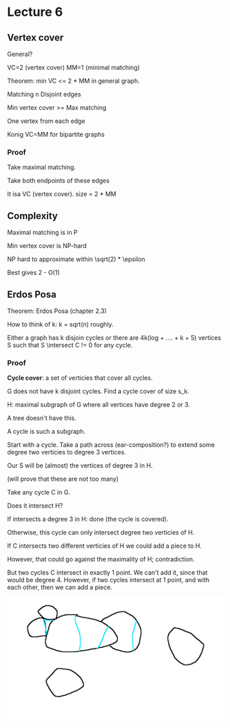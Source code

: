 # Lecture 6

## Vertex cover

General?

VC=2  (vertex cover)
MM=1 (minimal matching)

Theorem: min VC <= 2 * MM in general graph.

Matching n Disjoint edges

Min vertex cover >= Max matching

One vertex from each edge

Konig    VC=MM for bipartite graphs

### Proof

Take maximal matching.

Take both endpoints of these edges

It isa VC (vertex cover).
size = 2 * MM

## Complexity

Maximal matching is in P

Min vertex cover is NP-hard

NP hard to approximate within \sqrt(2) * \epsilon

Best gives 2 - O(1)

## Erdos Posa

Theorem: Erdos Posa (chapter 2.3)

How to think of k:
k = sqrt(n) roughly.

Either a graph has k disjoin cycles or there are 4k(log + .... + k + 5) vertices S such that S \intersect C != 0 for any cycle.

### Proof

**Cycle cover**: a set of verticies that cover all cycles.

G does not have k disjoint cycles. Find a cycle cover of size s_k.

H: maximal subgraph of G where all vertices have degree 2 or 3.

A tree doesn't have this.

A cycle is such a subgraph.

Start with a cycle. Take a path across (ear-composition?) to extend some degree two verticies to degree 3 vertices.

Our S will be (almost) the vertices of degree 3 in H.

(will prove that these are not too many)

Take any cycle C in G.

Does it intersect H?

If intersects a degree 3 in H: done (the cycle is covered).

Otherwise, this cycle can only intersect degree two verticies of H.

If C intersects two different verticies of H we could add a piece to H.

However, that could go against the maximality of H; contradiction.

But two cycles C intersect in exactly 1 point. We can't add it, since that would be degree 4. However, if two cycles intersect at 1 point, and with each other, then we can add a piece.

![disjoint cycles](inc/lecture_6/disjoint_cycles.png)
